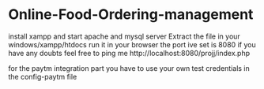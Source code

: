 # Online-Food-Ordering-management
install xampp and start apache and mysql server
Extract the file in your windows/xampp/htdocs
run it in your browser the port ive set is 8080
if you have any doubts feel free to ping me
http://localhost:8080/projj/index.php


for the paytm integration part you have to use your own test credentials in the config-paytm file

